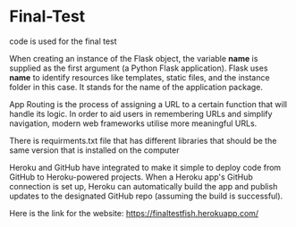 # Final-Test
code is used for the final test 

When creating an instance of the Flask object, the variable __name__ is supplied as the first argument (a Python Flask application). 
Flask uses __name__ to identify resources like templates, static files, and the instance folder in this case. 
It stands for the name of the application package.

App Routing is the process of assigning a URL to a certain function that will handle its logic. 
In order to aid users in remembering URLs and simplify navigation, modern web frameworks utilise more meaningful URLs.

There is requirments.txt file that has different libraries that should be the same version that is installed on the computer

Heroku and GitHub have integrated to make it simple to deploy code from GitHub to Heroku-powered projects.
When a Heroku app's GitHub connection is set up, Heroku can automatically build the app and publish updates to the designated GitHub repo (assuming the build is successful).

Here is the link for the website: https://finaltestfish.herokuapp.com/
